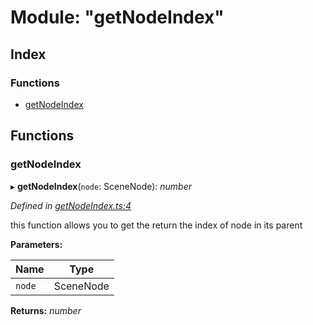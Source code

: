 
# Module: "getNodeIndex"

## Index

### Functions

* [getNodeIndex](_getnodeindex_.md#getnodeindex)

## Functions

###  getNodeIndex

▸ **getNodeIndex**(`node`: SceneNode): *number*

*Defined in [getNodeIndex.ts:4](https://github.com/figma-plugin-helper-functions/figma-plugin-helpers/blob/c5d7d3c/src/helpers/getNodeIndex.ts#L4)*

this function allows you to get the return the index of node in its parent

**Parameters:**

Name | Type |
------ | ------ |
`node` | SceneNode |

**Returns:** *number*
